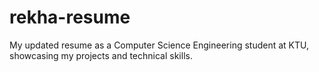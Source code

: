 # rekha-resume
My updated resume as a Computer Science Engineering student at KTU, showcasing my projects and technical skills.
